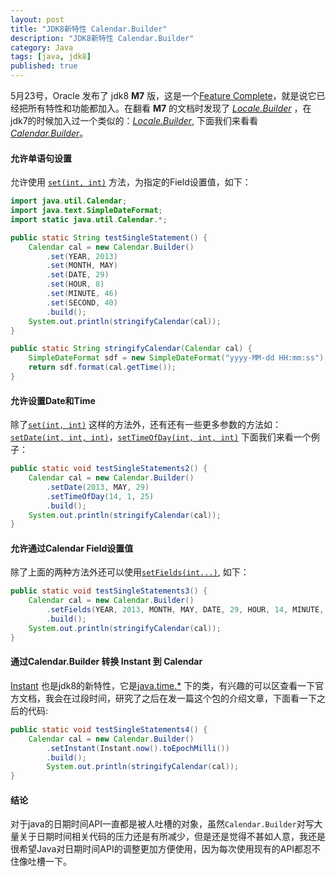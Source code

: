 ```yaml
---
layout: post
title: "JDK8新特性 Calendar.Builder"
description: "JDK8新特性 Calendar.Builder"
category: Java
tags: [java, jdk8]
published: true
---
```


5月23号，Oracle 发布了 jdk8 **M7** 版，这是一个[Feature Complete](http://openjdk.java.net/projects/jdk8/milestones#Feature_Complete)，就是说它已经把所有特性和功能都加入。在翻看 **M7** 的文档时发现了 [*Locale.Builder*][locale_buidler] ，在jdk7的时候加入过一个类似的：[*Locale.Builder*][locale_buidler], 下面我们来看看 [*Calendar.Builder*][calendar_builder]。

#### 允许单语句设置

允许使用 [`set(int, int)`][method_set] 方法，为指定的Field设置值，如下：

```java
import java.util.Calendar;
import java.text.SimpleDateFormat;
import static java.util.Calendar.*;

public static String testSingleStatement() {
    Calendar cal = new Calendar.Builder()
        .set(YEAR, 2013)
        .set(MONTH, MAY)
        .set(DATE, 29)
        .set(HOUR, 8)
        .set(MINUTE, 46)
        .set(SECOND, 40)
        .build();
    System.out.println(stringifyCalendar(cal));
}

public static String stringifyCalendar(Calendar cal) {
    SimpleDateFormat sdf = new SimpleDateFormat("yyyy-MM-dd HH:mm:ss");
    return sdf.format(cal.getTime());
}
```

#### 允许设置Date和Time

除了[`set(int, int)`][method_set] 这样的方法外，还有还有一些更多参数的方法如：[`setDate(int, int, int)`][method_setdate]，[`setTimeOfDay(int, int, int)`][method_settimeofday] 下面我们来看一个例子：

```java
public static void testSingleStatements2() {
    Calendar cal = new Calendar.Builder()
        .setDate(2013, MAY, 29)
        .setTimeOfDay(14, 1, 25)
        .build();
    System.out.println(stringifyCalendar(cal));
}
```

#### 允许通过Calendar Field设置值

除了上面的两种方法外还可以使用[`setFields(int...)`][method_setfields], 如下：

```java
public static void testSingleStatements3() {
    Calendar cal = new Calendar.Builder()
        .setFields(YEAR, 2013, MONTH, MAY, DATE, 29, HOUR, 14, MINUTE, 25, SECOND, 30)
        .build();
    System.out.println(stringifyCalendar(cal));
}
```

#### 通过Calendar.Builder 转换 Instant 到 Calendar

[Instant][instant] 也是jdk8的新特性，它是[java.time.*][java_time] 下的类，有兴趣的可以区查看一下官方文档，我会在过段时间，研究了之后在发一篇这个包的介绍文章，下面看一下之后的代码:

```java
public static void testSingleStatements4() {
    Calendar cal = new Calendar.Builder()
        .setInstant(Instant.now().toEpochMilli())
        .build();
        System.out.println(stringifyCalendar(cal));
}
```

#### 结论

对于java的日期时间API一直都是被人吐槽的对象，虽然`Calendar.Builder`对写大量关于日期时间相关代码的压力还是有所减少，但是还是觉得不甚如人意，我还是很希望Java对日期时间API的调整更加方便使用，因为每次使用现有的API都忍不住像吐槽一下。

[method_set]: http://download.java.net/jdk8/docs/api/java/util/Calendar.Builder.html#set(int,%20int) "set(int, int)"
[method_setdate]: http://download.java.net/jdk8/docs/api/java/util/Calendar.Builder.html#setDate(int,%20int,%20int) "setDate(int, int, int)"
[method_settimeofday]: http://download.java.net/jdk8/docs/api/java/util/Calendar.Builder.html#setTimeOfDay(int,%20int,%20int) "setTimeOfDay(int, int, int)"
[calendar_builder]: http://download.java.net/jdk8/docs/api/java/util/Calendar.Builder.html "Calendar.Builder"
[locale_buidler]: http://download.java.net/jdk8/docs/api/java/util/Locale.Builder.html "Locale.Builder"
[method_setfields]: http://download.java.net/jdk8/docs/api/java/util/Calendar.Builder.html#setFields(int...) "setFields(int...)"
[instant]: file:///F:/work/Java/doc/docs/api/index.html "Instant"
[java_time]: http://download.java.net/jdk8/docs/api/java/time/package-summary.html "java.time.*"